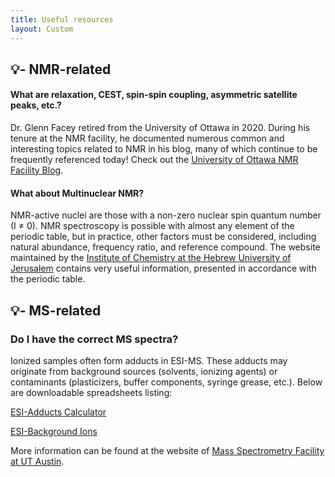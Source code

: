 ```yaml
---
title: Useful resources
layout: Custom
---
```


  <h2 class="custom-heading">
💡- NMR-related
  </h2>

#### What are relaxation, CEST, spin-spin coupling, asymmetric satellite peaks, etc.?

Dr. Glenn Facey retired from the University of Ottawa in 2020. During his tenure
at the NMR facility, he documented numerous common and interesting topics
related to NMR in his blog, many of which continue to be frequently referenced
today!
Check out
the [University of Ottawa NMR Facility Blog](https://u-of-o-nmr-facility.blogspot.com/).

#### What about Multinuclear NMR?

NMR-active nuclei are those with a non-zero nuclear spin quantum number (I ≠ 0).
NMR spectroscopy is possible with almost any element of the periodic table,
but in practice, other factors must be considered, including natural abundance,
frequency ratio, and reference compound. The website maintained by
the [Institute of Chemistry at the Hebrew University of Jerusalem](https://chem.ch.huji.ac.il/nmr/techniques/1d/multi.html)
contains very useful information, presented in accordance with the periodic
table.

  <h2 class="custom-heading">
  💡- MS-related
  </h2>

### Do I have the correct MS spectra?

Ionized samples often form adducts in ESI-MS. These adducts may originate from
background sources (solvents, ionizing agents) or contaminants (plasticizers,
buffer components, syringe grease, etc.). Below are downloadable spreadsheets
listing:

[ESI-Adducts Calculator](/assets/files/ESI%20Adducts%20Calculator.xlsx)

[ESI-Background Ions](/assets/files/ESI_Background_Ions.xlsx)

More information can be found at the website of
[Mass Spectrometry Facility at UT Austin](https://sites.google.com/site/utaustinmassspec/documents-links).
